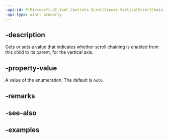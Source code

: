 ```yaml
---
-api-id: P:Microsoft.UI.Xaml.Controls.ScrollViewer.VerticalScrollChainingMode
-api-type: winrt property
---
```


## -description

Gets or sets a value that indicates whether scroll chaining is enabled from this child to its parent, for the vertical axis.

## -property-value

A value of the enumeration. The default is `Auto`.

## -remarks

## -see-also

## -examples

